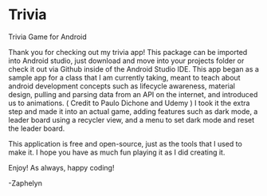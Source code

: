 # Trivia
Trivia Game for Android

Thank you for checking out my trivia app! This package can be imported into Android studio, just download and move into your projects folder or check it out via Github 
inside of the Android Studio IDE. This app began as a sample app for a class that I am currently taking, meant to teach about android development concepts such as 
lifecycle awareness, material design, pulling and parsing data from an API on the internet, and introduced us to animations. ( Credit to Paulo Dichone and Udemy )
I took it the extra step and made it into an actual game, adding features such as dark mode, a leader board using a recycler view, and a menu to set dark mode and reset the leader board.

This application is free and open-source, just as the tools that I used to make it. I hope you have as much fun playing it as I did creating it.

Enjoy! As always, happy coding!

-Zaphelyn
